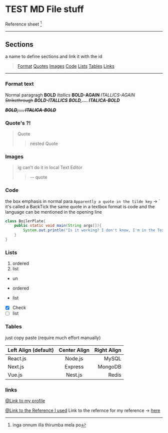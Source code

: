 # TEST MD File stuff
Reference sheet [^footer]
[^footer]: inga onnum illa thirumba mela po
***

## Sections
a name to define sections and link it with the id
>[Format](#format-text)
>[Quotes](#quotes-)
>[Images](#images)
>[Code](#code)
>[Lists](#lists)
>[Tables](#tables)
>[Links](#links)

------- 

### Format text
Normal paragragh 
**BOLD** 
*Itallics* 
__BOLD-AGAIN__ 
_ITALLICS-AGAIN_
~~Strikethrough~~
**_BOLD-ITALLICS_**
__*BOLD,.... ITALICA-BOLD*__

__*~~BOLD,.... ITALICA-BOLD~~*__

### Quote's ?!
> Quote
>> nested Quote

### Images
>ig can't do it in local Text Editor
>> -- quote

### Code
the box emphasis in normal para `Apparently a quote in the tilde key` -> ` it's called a BackTick 
the same quote in a textbox format is code and the language can be mentioned in the opening line
```java
class BoilerPlate{
    public static void main(String args[]){
        System.out.println("Is it working? I don't know, I'm in the Text Editor");
    }
}
```

### Lists
1. ordered
2. list

- un
* ordered
+ list

- [x] Check
- [ ] list

### Tables
just copy paste (require much effort manually)

| Left Align (default) | Center Align | Right Align |
| :------------------- | :----------: | ----------: |
| React.js             | Node.js      | MySQL       |
| Next.js              | Express      | MongoDB     |
| Vue.js               | Nest.js      | Redis       |

### links
[markdown-cheatsheet]: https://github.com/im-luka/markdown-cheatsheet
[docs]: https://github.com/adam-p/markdown-here
[@Link to my profile](https://github.com/Ritheesh-S)

[@Link to the Reference I used][markdown-cheatsheet]
Link to the refernce for my reference -> [here][docs]